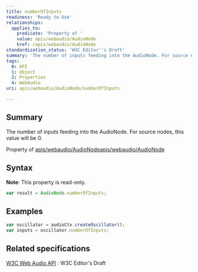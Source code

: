 ```yaml
---
title: numberOfInputs
readiness: 'Ready to Use'
relationships:
  applies_to:
    predicate: 'Property of '
    value: apis/webaudio/AudioNode
    href: /apis/webaudio/AudioNode
standardization_status: 'W3C Editor''s Draft'
summary: 'The number of inputs feeding into the AudioNode. For source nodes, this value will be 0.'
tags:
  0: API
  1: Object
  2: Properties
  4: WebAudio
uri: apis/webaudio/AudioNode/numberOfInputs

---
```

## <span>Summary</span>

The number of inputs feeding into the AudioNode. For source nodes, this value will be 0.

Property of [apis/webaudio/AudioNode](/apis/webaudio/AudioNode)[apis/webaudio/AudioNode](/apis/webaudio/AudioNode)

## <span>Syntax</span>

**Note**: This property is read-only.

``` js
var result = AudioNode.numberOfInputs;
```

## <span>Examples</span>

``` js
var oscillator = audioCtx.createOscillator();
var inputs = oscillator.numberOfInputs;
```

## <span>Related specifications</span>

[W3C Web Audio API](http://webaudio.github.io/web-audio-api/)
:   W3C Editor's Draft
